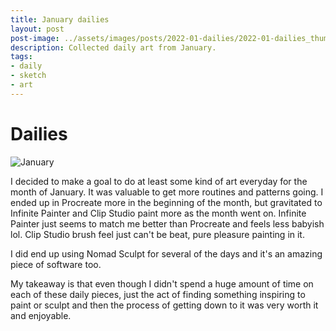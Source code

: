 ```yaml
---
title: January dailies
layout: post
post-image: ../assets/images/posts/2022-01-dailies/2022-01-dailies_thumb.png
description: Collected daily art from January. 
tags:
- daily
- sketch
- art
---
```

# Dailies

![January](../assets/images/posts/2022-01-dailies/2022-01-dailies.png)

I decided to make a goal to do at least some kind of art everyday for the month of January. It was valuable to get more routines and patterns going.  I ended up in Procreate more in the beginning of the month, but gravitated to Infinite Painter and Clip Studio paint more as the month went on. Infinite Painter just seems to match me better than Procreate and feels less babyish lol. Clip Studio brush feel just can't be beat, pure pleasure painting in it.

I did end up using Nomad Sculpt for several of the days and it's an amazing piece of software too.

My takeaway is that even though I didn't spend a huge amount of time on each of these daily pieces, just the act of finding something inspiring to paint or sculpt and then the process of getting down to it was very worth it and enjoyable.
